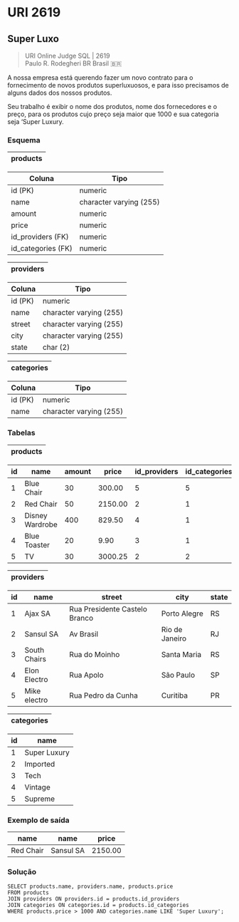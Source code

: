 # URI 2619

## Super Luxo

>URI Online Judge SQL | 2619  
>Paulo R. Rodegheri BR Brasil :brazil:  

A nossa empresa está querendo fazer um novo contrato para o fornecimento de novos produtos superluxuosos, e para isso precisamos de alguns dados dos nossos produtos.  

Seu trabalho é exibir o nome dos produtos, nome dos fornecedores e o preço, para os produtos cujo preço seja maior que 1000 e sua categoria seja ‘Super Luxury.  

### Esquema

| products |
| -------- |

| Coluna             | Tipo                    |
| ------------------ | ----------------------- |
| id (PK)            | numeric                 |
| name               | character varying (255) |
| amount             | numeric                 |
| price              | numeric                 |
| id_providers (FK)  | numeric                 |
| id_categories (FK) | numeric                 |

| providers |
| --------- |

| Coluna  | Tipo                    |
| ------- | ----------------------- |
| id (PK) | numeric                 |
| name    | character varying (255) |
| street  | character varying (255) |
| city    | character varying (255) |
| state   | char (2)                |

| categories |
| ---------- |

| Coluna  | Tipo                    |
| ------- | ----------------------- |
| id (PK) | numeric                 |
| name    | character varying (255) |

### Tabelas

| products |
| -------- |

| id  | name            | amount | price   | id_providers | id_categories |
| --- | --------------- | ------ | ------- | ------------ | ------------- |
| 1   | Blue Chair      | 30     | 300.00  | 5            | 5             |
| 2   | Red Chair       | 50     | 2150.00 | 2            | 1             |
| 3   | Disney Wardrobe | 400    | 829.50  | 4            | 1             |
| 4   | Blue Toaster    | 20     | 9.90    | 3            | 1             |
| 5   | TV              | 30     | 3000.25 | 2            | 2             |

| providers |
| --------- |

| id  | name         | street                        | city           | state |
| --- | ------------ | ----------------------------- | -------------- | ----- |
| 1   | Ajax SA      | Rua Presidente Castelo Branco | Porto Alegre   | RS    |
| 2   | Sansul SA    | Av Brasil                     | Rio de Janeiro | RJ    |
| 3   | South Chairs | Rua do Moinho                 | Santa Maria    | RS    |
| 4   | Elon Electro | Rua Apolo                     | São Paulo      | SP    |
| 5   | Mike electro | Rua Pedro da Cunha            | Curitiba       | PR    |

| categories |
| ---------- |

| id  | name         |
| --- | ------------ |
| 1   | Super Luxury |
| 2   | Imported     |
| 3   | Tech         |
| 4   | Vintage      |
| 5   | Supreme      |

### Exemplo de saída

| name      | name      | price   |
| --------- | --------- | ------- |
| Red Chair | Sansul SA | 2150.00 |

### Solução

```"
SELECT products.name, providers.name, products.price
FROM products
JOIN providers ON providers.id = products.id_providers
JOIN categories ON categories.id = products.id_categories
WHERE products.price > 1000 AND categories.name LIKE 'Super Luxury';
```
